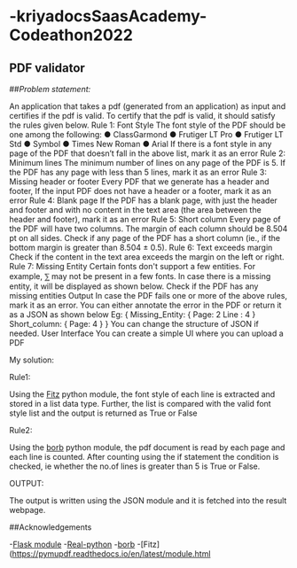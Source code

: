 # -kriyadocsSaasAcademy-Codeathon2022

## PDF validator 
 
##*Problem statement:*
 
An application that takes a pdf (generated from an application) as input and certifies if the pdf is valid. To certify that the pdf is valid, it should satisfy the rules given below. 
Rule 1: Font Style The font style of the PDF should be one among the following: 
● ClassGarmond
● Frutiger LT Pro 
● Frutiger LT Std 
● Symbol 
● Times New Roman
● Arial 
If there is a font style in any page of the PDF that doesn’t fall in the above list, mark it as an error 
Rule 2: Minimum lines The minimum number of lines on any page of the PDF is 5. If the PDF has any page with less than 5 lines, mark it as an error 
Rule 3: Missing header or footer Every PDF that we generate has a header and footer, If the input PDF does not have a header or a footer, mark it as an error 
Rule 4: Blank page If the PDF has a blank page, with just the header and footer and with no content in the text area (the area between the header and footer), mark it as an error 
Rule 5: Short column Every page of the PDF will have two columns. The margin of each column should be 8.504 pt on all sides. Check if any page of the PDF has a short column (ie., if the bottom margin is greater than 8.504 ± 0.5). 
Rule 6: Text exceeds margin Check if the content in the text area exceeds the margin on the left or right. 
Rule 7: Missing Entity Certain fonts don't support a few entities. For example, ⅀ may not be present in a few fonts. In case there is a missing entity, it will be displayed as shown below. Check if the PDF has any missing entities
 Output In case the PDF fails one or more of the above rules, mark it as an error. You can either annotate the error in the PDF or return it as a JSON as shown below 
Eg: { Missing_Entity: { Page: 2 Line : 4 } Short_column: { Page: 4 } } 
You can change the structure of JSON if needed. User Interface You can create a simple UI where you can upload a PDF 
 
My solution: 
 
Rule1:
         
Using the [Fitz](https://pymupdf.readthedocs.io/en/latest/module.html) python module, the font style of each line is extracted and stored in a list data type. Further, the list is compared with the valid font style list and the output is returned as True or False
 
Rule2:
         
Using the [borb](https://github.com/jorisschellekens/borb-examples) python module, the pdf document is read by each page and each line is counted. After counting using the if statement the condition is checked, ie whether the no.of lines is greater than 5 is True or False.
 
OUTPUT:
           
The output is written using the JSON module and it is fetched into the result webpage.


##Acknowledgements

-[Flask module](https://pypi.org/project/Flask/)
-[Real-python](https://realpython.com/)
-[borb](https://github.com/jorisschellekens/borb-examples)
-[Fitz](https://pymupdf.readthedocs.io/en/latest/module.html


